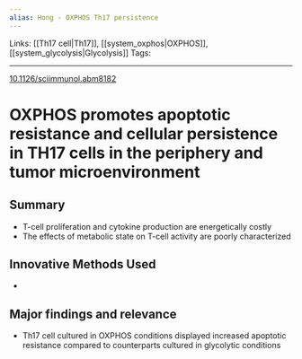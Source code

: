```yaml
---
alias: Hong - OXPHOS Th17 persistence
---
```


Links: [[Th17 cell|Th17]], [[system_oxphos|OXPHOS]], [[system_glycolysis|Glycolysis]] 
Tags:

---

[10.1126/sciimmunol.abm8182](https://doi.org/10.1126/sciimmunol.abm8182)

# OXPHOS promotes apoptotic resistance and cellular persistence in TH17 cells in the periphery and tumor microenvironment

## Summary
- T-cell proliferation and cytokine production are energetically costly
- The effects of metabolic state on T-cell activity are poorly characterized

## Innovative Methods Used
- 

## Major findings and relevance
- Th17 cell cultured in OXPHOS conditions displayed increased apoptotic resistance compared to counterparts cultured in glycolytic conditions
